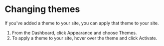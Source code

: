 # Changing themes

If you've added a theme to your site, you can apply that theme to your site.

1. From the Dashboard, click Appearance and choose Themes.
2. To apply a theme to your site, hover over the theme and click Activate.

